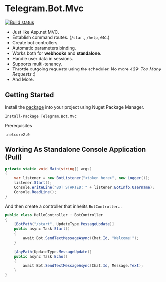 # Telegram.Bot.Mvc

[![Build status](https://ci.appveyor.com/api/projects/status/xntyrljf5rdjsmf4?svg=true)](https://ci.appveyor.com/project/Zaid-Al-Omari/telegram-bot-mvc)

* Just like Asp.net MVC.
* Establish command routes. (`/start`,  `/help`,  etc.)
* Create bot controllers.
* Automatic parameters binding.
* Works both for **webhooks** and **standalone**.
* Handle user data in sessions.
* Supports multi-tenancy.
* Throttle outgoing requests using the scheduler. No more *429: Too Many Requests* :)
* And More.

## Getting Started

Install the [package](https://www.nuget.org/packages/Telegram.Bot.Mvc) into your project using Nuget Package Manager.
```
Install-Package Telegram.Bot.Mvc
```
Prerequisites

```
.netcore2.0
```

Working As Standalone Console Application (Pull)
------------------------------------------------

```csharp
private static void Main(string[] args)
{
    var listener = new BotListener("<token here>", new Logger());
    listener.Start();
    Console.WriteLine("BOT STARTED: " + listener.BotInfo.Username);
    Console.ReadLine();
}
```

And then create a controller that inherits `BotController`...

```csharp
public class HelloController : BotController
{
    [BotPath("/start", UpdateType.MessageUpdate)]
    public async Task Start()
    {
        await Bot.SendTextMessageAsync(Chat.Id, "Welcome!");
    }

    [AnyPath(UpdateType.MessageUpdate)]
    public async Task Echo()
    {
        await Bot.SendTextMessageAsync(Chat.Id, Message.Text);
    }
}
```
